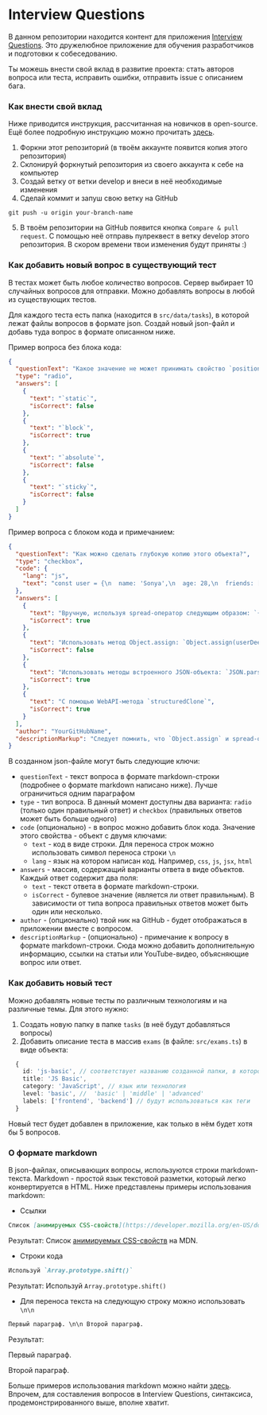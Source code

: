 # Interview Questions

В данном репозитории находится контент для приложения [Interview Questions](https://it-incubator.io/simulators/interview-questions/info).
Это дружелюбное приложение для обучения разработчиков и подготовки к собеседованию.

Ты можешь внести свой вклад в развитие проекта: cтать авторов вопроса или теста, исправить ошибки, отправить issue с описанием бага.

### Как внести свой вклад
Ниже приводится инструкция, рассчитанная на новичков в open-source. Ещё более подробную инструкцию можно прочитать [здесь](https://github.com/firstcontributions/first-contributions).

1. Форкни этот репозиторий (в твоём аккаунте появится копия этого репозитория)
2. Склонируй форкнутый репозитория из своего аккаунта к себе на компьютер
3. Создай ветку от ветки develop и внеси в неё необходимые изменения
4. Сделай коммит и запуш свою ветку на GitHub

```git push -u origin your-branch-name```

5. В твоём репозитории на GitHub появится кнопка `Compare & pull request`. С помощью неё отправь пулреквест в ветку develop этого репозитория. В скором времени твои изменения будут приняты :)

### Как добавить новый вопрос в существующий тест
В тестах может быть любое количество вопросов. Сервер выбирает 10 случайных вопросов для отправки. Можно добавлять вопросы в любой из существующих тестов.

Для каждого теста есть папка (находится в `src/data/tasks`), в которой лежат файлы вопросов в формате json. Создай новый json-файл и добавь туда вопрос в формате описанном ниже.

Пример вопроса без блока кода:
```json
{
  "questionText": "Какое значение не может принимать свойство `position`?",
  "type": "radio",
  "answers": [
    {
      "text": "`static`",
      "isCorrect": false
    },
    {
      "text": "`block`",
      "isCorrect": true
    },
    {
      "text": "`absolute`",
      "isCorrect": false
    },
    {
      "text": "`sticky`",
      "isCorrect": false
    }
  ]
}

```

Пример вопроса с блоком кода и примечанием:
```json
{
  "questionText": "Как можно сделать глубокую копию этого объекта?",
  "type": "checkbox",
  "code": {
    "lang": "js",
    "text": "const user = {\n  name: 'Sonya',\n  age: 28,\n  friends: ['Vasilisa', 'Kate', 'Brendan'],\n}\n\nlet userDeepCopy"
  },
  "answers": [
    {
      "text": "Вручную, используя spread-оператор следующим образом: `{...user, friends: [...user.friends]}`",
      "isCorrect": true
    },
    {
      "text": "Использовать метод Object.assign: `Object.assign(userDeepCopy, user)`",
      "isCorrect": false
    },
    {
      "text": "Использовать методы встроенного JSON-объекта: `JSON.parse(JSON.stringify(user))`",
      "isCorrect": true
    },
    {
      "text": "С помощью WebAPI-метода `structuredClone`",
      "isCorrect": true
    }
  ],
  "author": "YourGitHubName",
  "descriptionMarkup": "Следует помнить, что `Object.assign` и spread-оператор делают неглубокую копию (shallow copy).\n\nИспользовать JSON-методы следует с пониманием ограничений JSON-формата. Например, такая копия лишит объект всех методов (JSON не предусматривает функций).\n\n`structuredClone` - новое браузерное API для глубокого копирования. Почитать о нём можно на [MDN](https://developer.mozilla.org/en-US/docs/Web/API/structuredClone)"
}
```

В созданном json-файле могут быть следующие ключи:
- `questionText` - текст вопроса в формате markdown-строки (подробнее о формате markdown написано ниже). Лучше ограничиться одним параграфом
- `type` - тип вопроса. В данный момент доступны два варианта: `radio` (только один правильный ответ) и `checkbox` (правильных ответов может быть больше одного)
- `code` (опционально) - в вопрос можно добавить блок кода. Значение этого свойства - объект с двумя ключами:
    - `text` - код в виде строки. Для переноса строк можно использовать символ переноса строки `\n`
    - `lang` - язык на котором написан код. Например, `css`, `js`, `jsx`, `html`
- `answers` - массив, содержащий варианты ответа в виде объектов. Каждый ответ содержит два поля:
    - `text` - текст ответа в формате markdown-строки.
    - `isCorrect` - булевое значение (является ли ответ правильным). В зависимости от типа вопроса правильных ответов может быть один или несколько.
- `author` - (опционально) твой ник на GitHub - будет отображаться в приложении вместе с вопросом.
- `descriptionMarkup` - (опционально) - примечание к вопросу в формате markdown-строки. Сюда можно добавить дополнительную информацию, ссылки на статьи или YouTube-видео, объясняющие вопрос или ответ.

### Как добавить новый тест
Можно добавлять новые тесты по различным технологиям и на различные темы.
Для этого нужно:
1. Создать новую папку в папке `tasks` (в неё будут добавляться вопросы)
2. Добавить описание теста в массив `exams` (в файле: `src/exams.ts`) в виде объекта:
```ts
  {
    id: 'js-basic', // соответствует названию созданной папки, в которой хранятся вопросы
    title: 'JS Basic',
    category: 'JavaScript', // язык или технология
    level: 'basic', //  'basic' | 'middle' | 'advanced'
    labels: ['frontend', 'backend'] // будут использоваться как теги
  }
```
Новый тест будет добавлен в приложение, как только в нём будет хотя бы 5 вопросов.

### О формате markdown
В json-файлах, описывающих вопросы, используются строки markdown-текста. Markdown - простой язык текстовой разметки, который легко конвертируется в HTML. Ниже представлены примеры использования markdown:
- Ссылки
```markdown
Список [анимируемых CSS-свойств](https://developer.mozilla.org/en-US/docs/Web/CSS/CSS_animated_properties) на MDN.
```
Результат: Список [анимируемых CSS-свойств](https://developer.mozilla.org/en-US/docs/Web/CSS/CSS_animated_properties) на MDN.
- Строки кода
```markdown
Используй `Array.prototype.shift()`
```
Результат: Используй `Array.prototype.shift()`

- Для переноса текста на следующую строку можно использовать `\n\n`
```markdown
Первый параграф. \n\n Второй параграф.
```
Результат:

Первый параграф.

Второй параграф.

Больше примеров использования markdown можно найти [здесь](https://github.com/adam-p/markdown-here/wiki/Markdown-Cheatsheet). Впрочем, для составления вопросов в Interview Questions, синтаксиса, продемонстрированного выше, вполне хватит.
